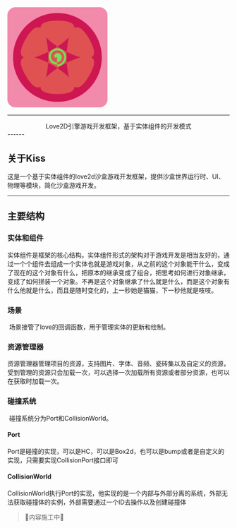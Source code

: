 <img src="icon.png" style="zoom:25%;" />



------

<center>Love2D引擎游戏开发框架，基于实体组件的开发模式</center>
------



## 关于Kiss

​        这是一个基于实体组件的love2d沙盒游戏开发框架，提供沙盒世界运行时、UI、物理等模块，简化沙盒游戏开发。

------



## 主要结构

### 实体和组件

​        实体组件是框架的核心结构。实体组件形式的架构对于游戏开发是相当友好的，通过一个个组件去组成一个实体也就是游戏对象，从之前的这个对象能干什么，变成了现在的这个对象有什么，把原本的继承变成了组合，把思考如何进行对象继承，变成了如何拼装一个对象。不再是这个对象继承了什么就是什么，而是这个对象有什么他就是什么，而且是随时变化的，上一秒她是猫猫，下一秒他就是吱吱。

### 场景

​        场景接管了love的回调函数，用于管理实体的更新和绘制。

### 资源管理器

​        资源管理器管理项目的资源，支持图片、字体、音频、瓷砖集以及自定义的资源，受到管理的资源只会加载一次，可以选择一次加载所有资源或者部分资源，也可以在获取时加载一次。

### 碰撞系统

​        碰撞系统分为Port和CollisionWorld。

#### Port

​        Port是碰撞的实现，可以是HC，可以是Box2d，也可以是bump或者是自定义的实现，只需要实现CollisionPort接口即可

#### CollisionWorld

​        CollisionWorld执行Port的实现，他实现的是一个内部与外部分离的系统，外部无法获取碰撞体的实例，外部需要通过一个ID去操作以及创建碰撞体



> 🔨内容施工中🚧